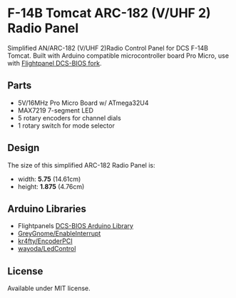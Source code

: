 # F-14B Tomcat ARC-182 (V/UHF 2) Radio Panel

Simplified AN/ARC-182 (V/UHF 2)Radio Control Panel for DCS F-14B Tomcat. Built with Arduino compatible microcontroller board Pro Micro, use with [Flightpanel DCS-BIOS fork](https://github.com/DCSFlightpanels/dcs-bios).

## Parts

* 5V/16MHz Pro Micro Board w/ ATmega32U4
* MAX7219 7-segment LED
* 5 rotary encoders for channel dials
* 1 rotary switch for mode selector

## Design

The size of this simplified ARC-182 Radio Panel is:

* width: **5.75** (14.61cm)
* height: **1.875** (4.76cm)

## Arduino Libraries

* Flightpanels [DCS-BIOS Arduino Library](https://github.com/DCSFlightpanels/dcs-bios-arduino-library)
* [GreyGnome/EnableInterrupt](https://github.com/GreyGnome/EnableInterrupt)
* [kr4fty/EncoderPCI](https://github.com/kr4fty/EncoderPCI)
* [wayoda/LedControl](https://github.com/wayoda/LedControl)

## License

Available under MIT license.
